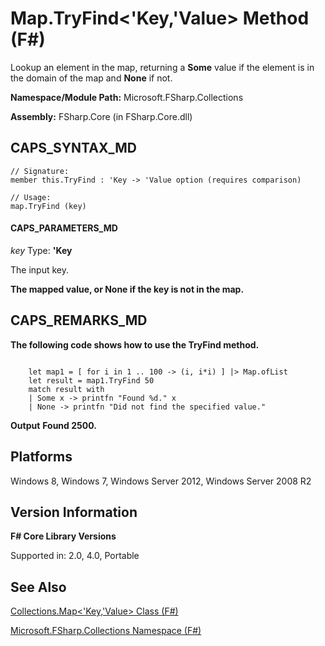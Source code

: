 # Map.TryFind<'Key,'Value> Method (F#)

Lookup an element in the map, returning a **Some** value if the element is in the domain of the map and **None** if not.

**Namespace/Module Path:** Microsoft.FSharp.Collections

**Assembly:** FSharp.Core (in FSharp.Core.dll)


## CAPS_SYNTAX_MD

```
// Signature:
member this.TryFind : 'Key -> 'Value option (requires comparison)

// Usage:
map.TryFind (key)
```

#### CAPS_PARAMETERS_MD
*key*
Type: **'Key**


The input key.



**The mapped value, or None if the key is not in the map.**
## CAPS_REMARKS_MD
**The following code shows how to use the TryFind method.**
```

    let map1 = [ for i in 1 .. 100 -> (i, i*i) ] |> Map.ofList
    let result = map1.TryFind 50
    match result with
    | Some x -> printfn "Found %d." x
    | None -> printfn "Did not find the specified value."
```

**Output**
**Found 2500.**
## Platforms
Windows 8, Windows 7, Windows Server 2012, Windows Server 2008 R2


## Version Information
**F# Core Library Versions**

Supported in: 2.0, 4.0, Portable




## See Also
[Collections.Map&#60;'Key,'Value&#62; Class &#40;F&#35;&#41;](Collections.Map+%27Key%2C%27Value+Class+%28F%23%29.md)

[Microsoft.FSharp.Collections Namespace &#40;F&#35;&#41;](Microsoft.FSharp.Collections+Namespace+%28F%23%29.md)

